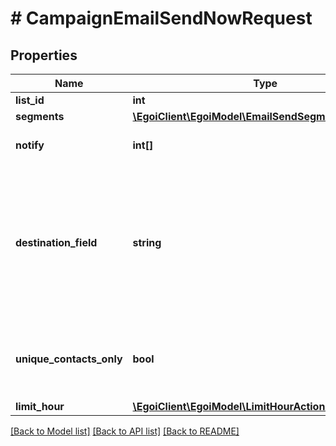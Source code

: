 # # CampaignEmailSendNowRequest

## Properties

Name | Type | Description | Notes
------------ | ------------- | ------------- | -------------
**list_id** | **int** |  | 
**segments** | [**\EgoiClient\EgoiModel\EmailSendSegment**](EmailSendSegment.md) |  | 
**notify** | **int[]** | Array of IDs of the users to notify | [optional] 
**destination_field** | **string** | Destination field of this campaign, which must be an email field (email or extra field id).                         If not sent, defaults to the general email field | [optional] 
**unique_contacts_only** | **bool** | True to send the campaign only to unique contacts | [optional] [default to false]
**limit_hour** | [**\EgoiClient\EgoiModel\LimitHourActionSendLimitHour**](LimitHourActionSendLimitHour.md) |  | [optional] 

[[Back to Model list]](../../README.md#documentation-for-models) [[Back to API list]](../../README.md#documentation-for-api-endpoints) [[Back to README]](../../README.md)


